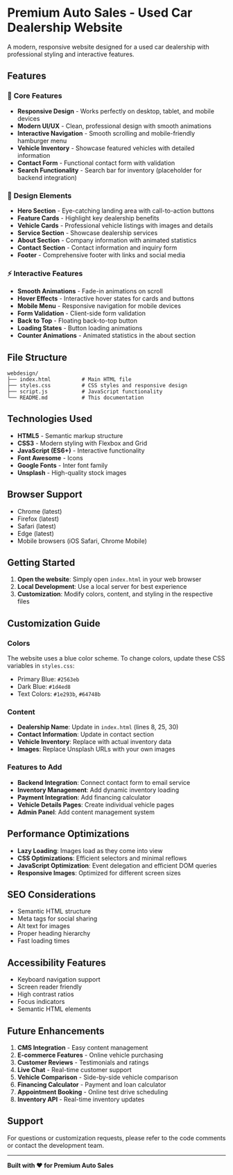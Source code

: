# Premium Auto Sales - Used Car Dealership Website

A modern, responsive website designed for a used car dealership with professional styling and interactive features.

## Features

### 🚗 **Core Features**
- **Responsive Design** - Works perfectly on desktop, tablet, and mobile devices
- **Modern UI/UX** - Clean, professional design with smooth animations
- **Interactive Navigation** - Smooth scrolling and mobile-friendly hamburger menu
- **Vehicle Inventory** - Showcase featured vehicles with detailed information
- **Contact Form** - Functional contact form with validation
- **Search Functionality** - Search bar for inventory (placeholder for backend integration)

### 🎨 **Design Elements**
- **Hero Section** - Eye-catching landing area with call-to-action buttons
- **Feature Cards** - Highlight key dealership benefits
- **Vehicle Cards** - Professional vehicle listings with images and details
- **Service Section** - Showcase dealership services
- **About Section** - Company information with animated statistics
- **Contact Section** - Contact information and inquiry form
- **Footer** - Comprehensive footer with links and social media

### ⚡ **Interactive Features**
- **Smooth Animations** - Fade-in animations on scroll
- **Hover Effects** - Interactive hover states for cards and buttons
- **Mobile Menu** - Responsive navigation for mobile devices
- **Form Validation** - Client-side form validation
- **Back to Top** - Floating back-to-top button
- **Loading States** - Button loading animations
- **Counter Animations** - Animated statistics in the about section

## File Structure

```
webdesign/
├── index.html          # Main HTML file
├── styles.css          # CSS styles and responsive design
├── script.js           # JavaScript functionality
└── README.md           # This documentation
```

## Technologies Used

- **HTML5** - Semantic markup structure
- **CSS3** - Modern styling with Flexbox and Grid
- **JavaScript (ES6+)** - Interactive functionality
- **Font Awesome** - Icons
- **Google Fonts** - Inter font family
- **Unsplash** - High-quality stock images

## Browser Support

- Chrome (latest)
- Firefox (latest)
- Safari (latest)
- Edge (latest)
- Mobile browsers (iOS Safari, Chrome Mobile)

## Getting Started

1. **Open the website**: Simply open `index.html` in your web browser
2. **Local Development**: Use a local server for best experience
3. **Customization**: Modify colors, content, and styling in the respective files

## Customization Guide

### Colors
The website uses a blue color scheme. To change colors, update these CSS variables in `styles.css`:
- Primary Blue: `#2563eb`
- Dark Blue: `#1d4ed8`
- Text Colors: `#1e293b`, `#64748b`

### Content
- **Dealership Name**: Update in `index.html` (lines 8, 25, 30)
- **Contact Information**: Update in contact section
- **Vehicle Inventory**: Replace with actual inventory data
- **Images**: Replace Unsplash URLs with your own images

### Features to Add
- **Backend Integration**: Connect contact form to email service
- **Inventory Management**: Add dynamic inventory loading
- **Payment Integration**: Add financing calculator
- **Vehicle Details Pages**: Create individual vehicle pages
- **Admin Panel**: Add content management system

## Performance Optimizations

- **Lazy Loading**: Images load as they come into view
- **CSS Optimizations**: Efficient selectors and minimal reflows
- **JavaScript Optimization**: Event delegation and efficient DOM queries
- **Responsive Images**: Optimized for different screen sizes

## SEO Considerations

- Semantic HTML structure
- Meta tags for social sharing
- Alt text for images
- Proper heading hierarchy
- Fast loading times

## Accessibility Features

- Keyboard navigation support
- Screen reader friendly
- High contrast ratios
- Focus indicators
- Semantic HTML elements

## Future Enhancements

1. **CMS Integration** - Easy content management
2. **E-commerce Features** - Online vehicle purchasing
3. **Customer Reviews** - Testimonials and ratings
4. **Live Chat** - Real-time customer support
5. **Vehicle Comparison** - Side-by-side vehicle comparison
6. **Financing Calculator** - Payment and loan calculator
7. **Appointment Booking** - Online test drive scheduling
8. **Inventory API** - Real-time inventory updates

## Support

For questions or customization requests, please refer to the code comments or contact the development team.

---

**Built with ❤️ for Premium Auto Sales** 